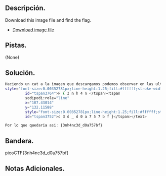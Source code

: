 ## Descripción.
Download this image file and find the flag.

-   [Download image file](https://artifacts.picoctf.net/c/102/drawing.flag.svg)

## Pistas.
(None)

## Solución.
``` bash
Haciendo un cat a la imagen que descargamos podemos observar en las ultimas lineas del codigo la bandera pero distribuida en 2 partes:
style="font-size:0.00352781px;line-height:1.25;fill:#ffffff;stroke-width:0.26458332;"
         id="tspan3764">F { 3 n h 4 n </tspan><tspan
         sodipodi:role="line"
         x="107.43014"
         y="132.11588"
         style="font-size:0.00352781px;line-height:1.25;fill:#ffffff;stroke-width:0.26458332;"
         id="tspan3752">c 3 d _ d 0 a 7 5 7 b f }</tspan></text>

Por lo que quedaria asi: {3nh4nc3d_d0a757bf}

```

## Bandera.
picoCTF{3nh4nc3d_d0a757bf}

## Notas Adicionales.

